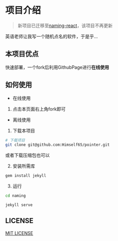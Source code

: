 # 项目介绍

> 新项目已迁移至[naming-react](https://github.com/Himself65/naming-react)，该项目不再更新

英语老师让我写一个随机点名的软件，于是乎...

## 本项目优点

快速部署，一个fork后利用GithubPage进行**在线使用**

## 如何使用

- 在线使用

1. 点击本页面右上角fork即可

- 离线使用

1. 下载本项目

```bash
# 下载项目
git clone git@github.com:Himself65/pointer.git
```

或者下载压缩包也可以

2. 安装所需库

```bash
gem install jekyll
```

3. 运行

```bash
cd naming

jekyll serve
```

## LICENSE

[MIT LICENSE](./LICENSE)
